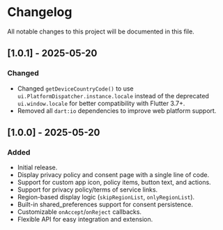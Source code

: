# Changelog

All notable changes to this project will be documented in this file.

## [1.0.1] - 2025-05-20
### Changed
- Changed `getDeviceCountryCode()` to use `ui.PlatformDispatcher.instance.locale` instead of the deprecated `ui.window.locale` for better compatibility with Flutter 3.7+.
- Removed all `dart:io` dependencies to improve web platform support.

## [1.0.0] - 2025-05-20
### Added
- Initial release.
- Display privacy policy and consent page with a single line of code.
- Support for custom app icon, policy items, button text, and actions.
- Support for privacy policy/terms of service links.
- Region-based display logic (`skipRegionList`, `onlyRegionList`).
- Built-in shared_preferences support for consent persistence.
- Customizable `onAccept`/`onReject` callbacks.
- Flexible API for easy integration and extension.
